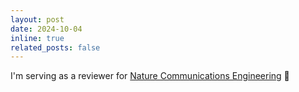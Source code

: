 ```yaml
---
layout: post
date: 2024-10-04
inline: true
related_posts: false
---
```


I'm serving as a reviewer for [Nature Communications Engineering](https://www.nature.com/commseng/) :paperclip:
